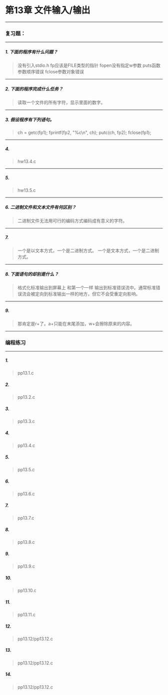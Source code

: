 # 第13章 文件输入/输出

---
### 复习题：
---
##### 1. 下面的程序有什么问题？
> 没有引入stdio.h
> fp应该是FILE类型的指针
> fopen没有指定w参数
> puts函数参数顺序错误
> fclose参数对象错误
---
##### 2. 下面的程序完成什么任务？
> 读取一个文件的所有字符，显示里面的数字。
---
##### 3. 假设程序有下列语句。
> ch = getc(fp1);
> fprintf(fp2, "%c\n", ch);
> putc(ch, fp2);
> fclose(fp1);
---
##### 4. 
> hw13.4.c
---
##### 5. 
> hw13.5.c
---
##### 6. 二进制文件和文本文件有何区别？
> 二进制文件无法用可行的编码方式编码成有意义的字符。
---
##### 7. 
> 一个是以文本方式，一个是二进制方式。
> 一个是文本方式，一个是二进制方式。
---
##### 8. 下面语句的却别是什么？
> 格式化标准输出到屏幕上
> 和第一个一样
> 输出到标准错误流中。通常标准错误流会被定向到标准输出一样的地方，但它不会受重定向影响。
---
##### 9. 
> 那肯定是r+了。a+只能在末尾添加，w+会擦除原来的内容。
---
### 编程练习
---
##### 1. 
> pp13.1.c
##### 2. 
> pp13.2.c
##### 3. 
> pp13.3.c
##### 4. 
> pp13.4.c
##### 5. 
> pp13.5.c
##### 6. 
> pp13.6.c
##### 7. 
> pp13.7.c
##### 8. 
> pp13.8.c
##### 9. 
> pp13.9.c
##### 10. 
> pp13.10.c
##### 11. 
> pp13.11.c
##### 12. 
> pp13.12/pp13.12.c
##### 13. 
> pp13.12/pp13.12.c
##### 14. 
> pp13.12/pp13.12.c